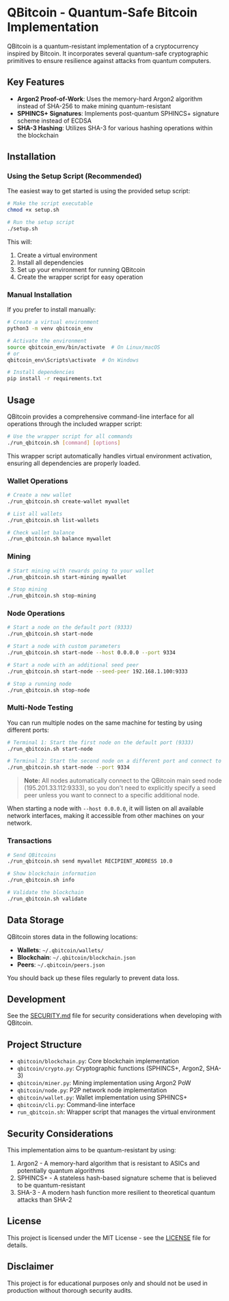 # QBitcoin - Quantum-Safe Bitcoin Implementation

QBitcoin is a quantum-resistant implementation of a cryptocurrency inspired by Bitcoin. It incorporates several quantum-safe cryptographic primitives to ensure resilience against attacks from quantum computers.

## Key Features

- **Argon2 Proof-of-Work**: Uses the memory-hard Argon2 algorithm instead of SHA-256 to make mining quantum-resistant
- **SPHINCS+ Signatures**: Implements post-quantum SPHINCS+ signature scheme instead of ECDSA
- **SHA-3 Hashing**: Utilizes SHA-3 for various hashing operations within the blockchain

## Installation

### Using the Setup Script (Recommended)

The easiest way to get started is using the provided setup script:

```bash
# Make the script executable
chmod +x setup.sh

# Run the setup script
./setup.sh
```

This will:
1. Create a virtual environment
2. Install all dependencies
3. Set up your environment for running QBitcoin
4. Create the wrapper script for easy operation

### Manual Installation

If you prefer to install manually:

```bash
# Create a virtual environment
python3 -m venv qbitcoin_env

# Activate the environment
source qbitcoin_env/bin/activate  # On Linux/macOS
# or
qbitcoin_env\Scripts\activate  # On Windows

# Install dependencies
pip install -r requirements.txt
```

## Usage

QBitcoin provides a comprehensive command-line interface for all operations through the included wrapper script:

```bash
# Use the wrapper script for all commands
./run_qbitcoin.sh [command] [options]
```

This wrapper script automatically handles virtual environment activation, ensuring all dependencies are properly loaded.

### Wallet Operations

```bash
# Create a new wallet
./run_qbitcoin.sh create-wallet mywallet

# List all wallets
./run_qbitcoin.sh list-wallets

# Check wallet balance
./run_qbitcoin.sh balance mywallet
```

### Mining

```bash
# Start mining with rewards going to your wallet
./run_qbitcoin.sh start-mining mywallet

# Stop mining
./run_qbitcoin.sh stop-mining
```

### Node Operations

```bash
# Start a node on the default port (9333)
./run_qbitcoin.sh start-node

# Start a node with custom parameters
./run_qbitcoin.sh start-node --host 0.0.0.0 --port 9334

# Start a node with an additional seed peer
./run_qbitcoin.sh start-node --seed-peer 192.168.1.100:9333

# Stop a running node
./run_qbitcoin.sh stop-node
```

### Multi-Node Testing

You can run multiple nodes on the same machine for testing by using different ports:

```bash
# Terminal 1: Start the first node on the default port (9333)
./run_qbitcoin.sh start-node

# Terminal 2: Start the second node on a different port and connect to the first
./run_qbitcoin.sh start-node --port 9334
```

> **Note:** All nodes automatically connect to the QBitcoin main seed node (195.201.33.112:9333), so you don't need to explicitly specify a seed peer unless you want to connect to a specific additional node.

When starting a node with `--host 0.0.0.0`, it will listen on all available network interfaces, making it accessible from other machines on your network.

### Transactions

```bash
# Send QBitcoins
./run_qbitcoin.sh send mywallet RECIPIENT_ADDRESS 10.0

# Show blockchain information
./run_qbitcoin.sh info

# Validate the blockchain
./run_qbitcoin.sh validate
```

## Data Storage

QBitcoin stores data in the following locations:

- **Wallets**: `~/.qbitcoin/wallets/`
- **Blockchain**: `~/.qbitcoin/blockchain.json`
- **Peers**: `~/.qbitcoin/peers.json`

You should back up these files regularly to prevent data loss.

## Development

See the [SECURITY.md](./SECURITY.md) file for security considerations when developing with QBitcoin.

## Project Structure

- `qbitcoin/blockchain.py`: Core blockchain implementation
- `qbitcoin/crypto.py`: Cryptographic functions (SPHINCS+, Argon2, SHA-3)
- `qbitcoin/miner.py`: Mining implementation using Argon2 PoW
- `qbitcoin/node.py`: P2P network node implementation
- `qbitcoin/wallet.py`: Wallet implementation using SPHINCS+
- `qbitcoin/cli.py`: Command-line interface
- `run_qbitcoin.sh`: Wrapper script that manages the virtual environment

## Security Considerations

This implementation aims to be quantum-resistant by using:
1. Argon2 - A memory-hard algorithm that is resistant to ASICs and potentially quantum algorithms
2. SPHINCS+ - A stateless hash-based signature scheme that is believed to be quantum-resistant
3. SHA-3 - A modern hash function more resilient to theoretical quantum attacks than SHA-2

## License

This project is licensed under the MIT License - see the [LICENSE](./LICENSE) file for details.

## Disclaimer

This project is for educational purposes only and should not be used in production without thorough security audits. 